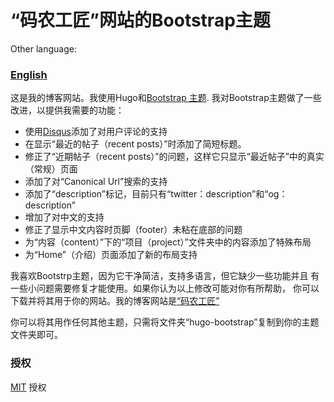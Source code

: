 # “码农工匠”网站的Bootstrap主题

Other language: 
### **[English](README.md)**

这是我的博客网站。我使用Hugo和[Bootstrap 主题](https://github.com/Xzya/hugo-bootstrap). 我对Bootstrap主题做了一些改进，以提供我需要的功能：

* 使用[Disqus](https://disqus.com/)添加了对用户评论的支持
* 在显示“最近的帖子（recent posts）”时添加了简短标题。
* 修正了“近期帖子（recent posts）”的问题，这样它只显示“最近帖子”中的真实（常规）页面
* 添加了对“Canonical Url”搜索的支持
* 添加了“description”标记，目前只有“twitter：description”和“og：description”
* 增加了对中文的支持
* 修正了显示中文内容时页脚（footer）未粘在底部的问题
* 为“内容（content）”下的“项目（project）”文件夹中的内容添加了特殊布局
* 为“Home”（介绍）页面添加了新的布局支持

我喜欢Bootstrp主题，因为它干净简洁，支持多语言，但它缺少一些功能并且
有一些小问题需要修复才能使用。如果你认为以上修改可能对你有所帮助，
你可以下载并将其用于你的网站。我的博客网站是[“码农工匠”](https://jfeng45.github.io/)

你可以将其用作任何其他主题，只需将文件夹“hugo-bootstrap”复制到你的主题文件夹即可。

### 授权

[MIT](LICENSE.txt) 授权


